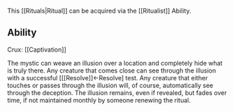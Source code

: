 This [[Rituals|Ritual]] can be acquired via the [[Ritualist]] Ability.
## Ability
Crux: [[Captivation]]

The mystic can weave an illusion over a location and completely hide what is truly there. Any creature that comes close can see through the illusion with a successful \[[[Resolve]]←Resolve\] test. Any creature that either touches or passes through the illusion will, of course, automatically see through the deception. The illusion remains, even if revealed, but fades over time, if not maintained monthly by someone renewing the ritual.